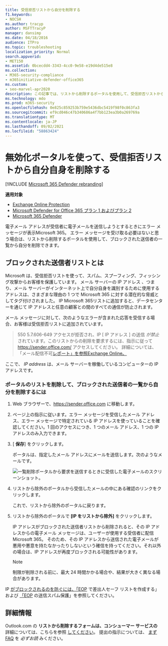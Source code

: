 ```yaml
---
title: 受信拒否リストから自分を削除する
f1.keywords:
- NOCSH
ms.author: tracyp
author: MSFTTracyP
manager: dansimp
ms.date: 04/18/2016
audience: ITPro
ms.topic: troubleshooting
localization_priority: Normal
search.appverid:
- MET150
ms.assetid: 0bcecdd4-3343-4cc0-9e58-e19d4de515e8
ms.collection:
- M365-security-compliance
- m365initiative-defender-office365
ms.custom:
- seo-marvel-apr2020
description: この記事では、リストから削除するポータルを使用して、受信拒否リストから自分を削除Microsoft 365について学習します。
ms.technology: mdo
ms.prod: m365-security
ms.openlocfilehash: 0e825c859253b759e5436dbc5419f98f0c863fa3
ms.sourcegitcommit: ef9cd046c47b340686a4f7bb123ea3b0a269769a
ms.translationtype: MT
ms.contentlocale: ja-JP
ms.lasthandoff: 09/02/2021
ms.locfileid: "58863424"
---
```

# <a name="use-the-delist-portal-to-remove-yourself-from-the-blocked-senders-list"></a>無効化ポータルを使って、受信拒否リストから自分自身を削除する

[!INCLUDE [Microsoft 365 Defender rebranding](../includes/microsoft-defender-for-office.md)]

**適用対象**
- [Exchange Online Protection](exchange-online-protection-overview.md)
- [Microsoft Defender for Office 365 プラン 1 およびプラン 2](defender-for-office-365.md)
- [Microsoft 365 Defender](../defender/microsoft-365-defender.md)

電子メール アドレスが受信者に電子メールを送信しようとするときにエラー メッセージが表示Microsoft 365。 エラー メッセージを受け取る必要はないと思う場合は、リストから削除するポータルを使用して、ブロックされた送信者の一覧から自分を削除できます。

## <a name="what-is-the-blocked-senders-list"></a>ブロックされた送信者リストとは

Microsoft は、受信拒否リストを使って、スパム、スプーフィング、フィッシング攻撃からお客様を保護しています。 メール サーバーの IP アドレス 、つまり、メール サーバーがインターネット上で自分自身を識別するために使用するアドレスは、さまざまな理由の 1 つで Microsoft 365 に対する潜在的な脅威としてタグ付けされました。 IP Microsoft 365リストに追加すると、データセンターを通じて IP アドレスと任意の顧客との間のすべての通信が防止されます。

メール メッセージに対して、次のようなエラーが含まれた応答を受信する場合、お客様は受信拒否リストに追加されています。

> 550 5.7.606-649 アクセスが拒否され、IP [ IP アドレス ] の送信 _が禁止_ されています。このリストからの削除を要求するには、指示に従って <https://sender.office.com/> アクセスしてください。 詳細については、「メール配信不可[レポート」を参照Exchange Online。](/Exchange/mail-flow-best-practices/non-delivery-reports-in-exchange-online/non-delivery-reports-in-exchange-online)

ここで、 _IP address_ は、メール サーバーを稼働しているコンピューターの IP アドレスです。

### <a name="to-use-delist-portal-to-remove-yourself-from-the-blocked-senders-list"></a>ポータルのリストを削除して、ブロックされた送信者の一覧から自分を削除するには

1. Web ブラウザーで、<https://sender.office.com> に移動します。

2. ページ上の指示に従います。エラー メッセージを受信したメール アドレス、エラー メッセージで特定されている IP アドレスを使っていることを確認してください。1 回のアクセスにつき、1 つのメール アドレス、1 つの IP アドレスのみ入力できます。

3. [ **保存**] をクリックします。

    ポータルは、指定したメール アドレスにメールを送信します。次のようなメールです。

    ![一覧削除ポータルから要求を送信するときに受信した電子メールのスクリーンショット。](../../media/bf13e4f7-f68c-4e46-baa7-b6ab4cfc13f3.png)

4. リストから除外のポータルから受信したメールの中にある確認のリンクをクリックします。

    これで、リストから除外のポータルに戻ります。

5. リストから除外のポータルで **[IP をリストから除外]** をクリックします。

    IP アドレスがブロックされた送信者リストから削除されると、その IP アドレスからの電子メール メッセージは、ユーザーが使用する受信者に配信Microsoft 365。 そのため、その IP アドレスから送信された電子メールが悪用や悪意を持たなかったりしないという確信を持ってください。それ以外の場合は、IP アドレスが再度ブロックされる可能性があります。

    > [!NOTE]
    > 制限が削除される前に、最大 24 時間かかる場合や、結果が大きく異なる場合があります。

IP [がブロックされるのを防ぐには、「EOP](create-safe-sender-lists-in-office-365.md) で差出人セーフ リストを作成する」および [「EOP](outbound-spam-controls.md) の送信スパム保護」を参照してください。

## <a name="more-information"></a>詳細情報

Outlook.com の **リストから削除するフォームは、コンシューマー サービスの** 詳細については、こちらを参照 [してください](https://support.microsoft.com/supportrequestform/8ad563e3-288e-2a61-8122-3ba03d6b8d75)。 提出の指示については、 [まず FAQ](https://sendersupport.olc.protection.outlook.com/pm/troubleshooting.aspx) を *必ずお読* みください。
